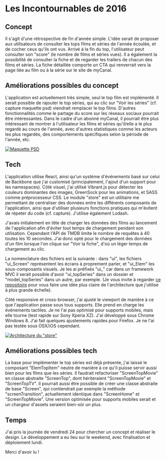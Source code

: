 # Les Incontournables de 2016

## Concept

Il s'agit d'une rétrospective de fin d'année simple. L'idée serait de proposer aux utilisateurs de consulter les tops films et séries de l'année écoulée, et de cocher ceux qu'ils ont vus. Arrivé à la fin du top, l'utilisateur peut consulter son "score" (le nombre de films et séries vues). Il a également la possibilité de consulter la fiche et de regarder les trailers de chacun des films et séries. La fiche détaillée comporte un CTA qui renverrait vers la page liée au film ou à la série sur le site de myCanal.


## Améliorations possibles du concept

L'application est actuellement très simple, seul le top film est implémenté. Il serait possible de rajouter le top séries, qui au clic sur "Voir les séries" (cf. capture maquette psd) viendrait remplacer le top films.
D'autres fonctionnalités comme le partage du score sur les réseaux sociaux pourrait être intéressantes.
Dans le cadre d'un abonné myCanal, il pourrait être plus intéressant de montrer à l'utilisateur les films et séries qu'il/elle a le plus regardé au cours de l'année, avec d'autres statistiques comme les acteurs les plus regardés, des comportements spécifiques selon la période de l'année, etc.

[![Maquette PSD](http://orion9.net/_demos/incontournables/_readme/maquette.jpg)](http://orion9.net/_demos/incontournables/_readme/maquette.jpg)


## Tech

L'application utilise React, ainsi qu'un système d'événements basé sur celui de Backbone que j'ai customisé (principalement, l'ajout d'un support pour les namespaces). Côté visuel, j'ai utilisé Vibrant.js pour détecter les couleurs dominantes des images, GreenSock pour les animations, et SASS comme préprocesseur CSS. Le module "store" est un utilitaire me permettant de centraliser des données entre les différents composants de l'application, ainsi que d'utiliser plusieurs fonctions pratiques qui m'évitent de répeter du code (cf. capture). J'utilise également Lodash.

J'avais initialement en tête de charger les données des films au lancement de l'application afin d'éviter tout temps de chargement pendant son utilisation. Cependant l'API de TMDB limite le nombre de requêtes à 40 toutes les 10 secondes. J'ai donc opté pour le chargement des données d'un film lorsque l'on clique sur "Voir la fiche", d'où un léger temps de chargement au clic.

La nomenclature des fichiers est la suivante : dans "ui", les fichiers "ui_Screen" représentent les écrans à proprement parler, et "ui_Elem" les sous-composants visuels. Je les ai préfixés "ui_" car dans un framework MVC il serait possible d'avoir "ui_topSeries" dans un dossier et "model_topSeries" dans un autre, par exemple. (Je vous invite à regarder [ce repositoire](https://github.com/victoriaNine/xvthTriad/tree/master/app/js) pour vous faire une idée plus claire de l'architecture que j'utilise à plus grande échelle).

Côté responsive et cross-browser, j'ai ajusté le viewport de manière à ce que l'application passe sous tous supports. Elle prend en charge les événements tactiles. Je ne l'ai pas optimisé pour supports mobiles, mais elle tourne (test rapide sur Sony Xperia XZ). J'ai développé sous Chrome Windows 8. J'ai fait quelques ajustements rapides pour Firefox. Je ne l'ai pas testée sous OSX/iOS cependant.

[![Architecture du "store"](http://orion9.net/_demos/incontournables/_readme/store.jpg)](http://orion9.net/_demos/incontournables/_readme/store.jpg)


## Améliorations possibles tech

La base pour implémenter le top séries est déjà présente, j'ai laissé le composant "ElemTopItem" neutre de manière à ce qu'il puisse servir aussi bien pour les films que les séries. Il faudrait refactoriser "ScreenTopMovie" en classe abstraite "ScreenTop", dont hériteraient "ScreenTopMovie" et "ScreenTopTV".
Il pourrait aussi être possible de créer une classe abstraite de base "Screen", qui contiendrait par exemple la méthode "screenTransition", actuellement identique dans "ScreenHome" et "ScreenTopMovie". Une version optimisée pour supports mobiles serait et un chargeur d'assets seraient bien-sûr un plus.


## Temps

J'ai pris la journée de vendredi 24 pour chercher un concept et réaliser le design. Le développement a eu lieu sur le weekend, avec finalisation et déploiement lundi.


Merci d'avoir lu !
